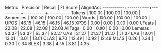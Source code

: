 Metric     | Precision |    Recall |  F1 Score | AligndAcc
-----------+-----------+-----------+-----------+-----------
Tokens     |    100.00 |    100.00 |    100.00 |
Sentences  |    100.00 |    100.00 |    100.00 |
Words      |    100.00 |    100.00 |    100.00 |
UPOS       |     46.15 |     46.15 |     46.15 |     46.15
XPOS       |      0.00 |      0.00 |      0.00 |      0.00
UFeats     |     22.08 |     22.08 |     22.08 |     22.08
AllTags    |      0.00 |      0.00 |      0.00 |      0.00
Lemmas     |     52.27 |     52.27 |     52.27 |     52.27
UAS        |     21.27 |     21.27 |     21.27 |     21.27
LAS        |     13.01 |     13.01 |     13.01 |     13.01
CLAS       |      9.70 |     12.49 |     10.92 |     12.49
MLAS       |      0.26 |      0.34 |      0.30 |      0.34
BLEX       |      3.38 |      4.35 |      3.81 |      4.35
